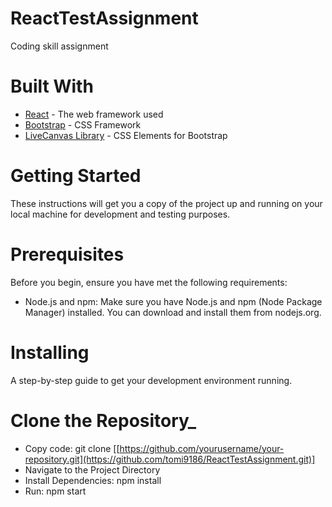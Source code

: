 # ReactTestAssignment
Coding skill assignment

# Built With
- [React](https://reactjs.org/) - The web framework used
- [Bootstrap](https://getbootstrap.com/) - CSS Framework
- [LiveCanvas Library](https://library.livecanvas.com/sections/) - CSS Elements for Bootstrap

# Getting Started
These instructions will get you a copy of the project up and running on your local machine for development and testing purposes.

# Prerequisites
Before you begin, ensure you have met the following requirements:
- Node.js and npm: Make sure you have Node.js and npm (Node Package Manager) installed. You can download and install them from nodejs.org.

# Installing
A step-by-step guide to get your development environment running.

# Clone the Repository_
- Copy code: git clone [[https://github.com/yourusername/your-repository.git](https://github.com/tomi9186/ReactTestAssignment.git)]
- Navigate to the Project Directory
- Install Dependencies: npm install
- Run: npm start
